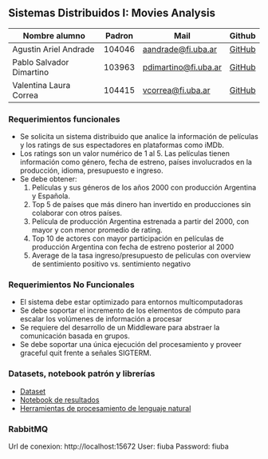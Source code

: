 ## Sistemas Distribuidos I: Movies Analysis

| Nombre alumno            | Padron | Mail                      | Github                                     |              
|--------------------------|--------|---------------------------|--------------------------------------------|
| Agustin Ariel Andrade    | 104046 | aandrade@fi.uba.ar        | [GitHub](https://github.com/AgussAndrade)  |
| Pablo Salvador Dimartino | 103963 | pdimartino@fi.uba.ar      | [GitHub](https://github.com/psdimartino)   |
| Valentina Laura Correa   | 104415 | vcorrea@fi.uba.ar         | [GitHub](https://github.com/valencorrea)   |

### Requerimientos funcionales
- Se solicita un sistema distribuido que analice la información de películas y los ratings de sus
espectadores en plataformas como iMDb.
- Los ratings son un valor numérico de 1 al 5. Las películas tienen información como género,
fecha de estreno, países involucrados en la producción, idioma, presupuesto e ingreso.
- Se debe obtener:
  1. Películas y sus géneros de los años 2000 con producción Argentina y Española.
  2. Top 5 de países que más dinero han invertido en producciones sin colaborar con otros
  países.
  3. Película de producción Argentina estrenada a partir del 2000, con mayor y con menor
  promedio de rating.
  4. Top 10 de actores con mayor participación en películas de producción Argentina con
  fecha de estreno posterior al 2000
  5. Average de la tasa ingreso/presupuesto de peliculas con overview de sentimiento positivo
  vs. sentimiento negativo

### Requerimientos No Funcionales
- El sistema debe estar optimizado para entornos multicomputadoras
- Se debe soportar el incremento de los elementos de cómputo para
escalar los volúmenes de información a procesar
- Se requiere del desarrollo de un Middleware para abstraer la
comunicación basada en grupos.
- Se debe soportar una única ejecución del procesamiento y proveer
graceful quit frente a señales SIGTERM.

### Datasets, notebook patrón y librerías
- [Dataset](https://www.kaggle.com/datasets/rounakbanik/the-movies-dataset)
- [Notebook de resultados](https://www.kaggle.com/code/gabrielrobles/fiuba-distribuidos-1-the-movies)
- [Herramientas de procesamiento de lenguaje natural](https://huggingface.co/docs/transformers/en/main_classes/pipelines)


### RabbitMQ
Url de conexion: http://localhost:15672 
User: fiuba
Password: fiuba

